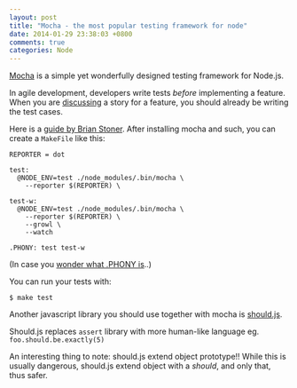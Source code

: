 ```yaml
---
layout: post
title: "Mocha - the most popular testing framework for node"
date: 2014-01-29 23:38:03 +0800
comments: true
categories: Node
---
```


[Mocha](http://visionmedia.github.io/mocha/) is a simple yet wonderfully designed testing framework for Node.js.

In agile development, developers write tests _before_ implementing a feature. When you are [discussing](http://redotheweb.com/2013/01/15/functional-testing-for-nodejs-using-mocha-and-zombie-js.html) a story for a feature, you should already be writing the test cases.

<!-- more -->

Here is a [guide by Brian Stoner](https://brianstoner.com/blog/testing-in-nodejs-with-mocha/). After installing mocha and such, you can create a `MakeFile` like this:

```
REPORTER = dot

test:
  @NODE_ENV=test ./node_modules/.bin/mocha \
    --reporter $(REPORTER) \

test-w:
  @NODE_ENV=test ./node_modules/.bin/mocha \
    --reporter $(REPORTER) \
    --growl \
    --watch

.PHONY: test test-w
```

(In case you [wonder what .PHONY is](http://stackoverflow.com/questions/2145590/what-is-the-purpose-of-phony-in-a-makefile)..)

You can run your tests with:

```
$ make test
```

Another javascript library you should use together with mocha is [should.js](https://github.com/visionmedia/should.js).

Should.js replaces `assert` library with more human-like language eg. `foo.should.be.exactly(5)`

An interesting thing to note: should.js extend object prototype!! While this is usually dangerous, should.js extend object with a _should_, and only that, thus safer.
